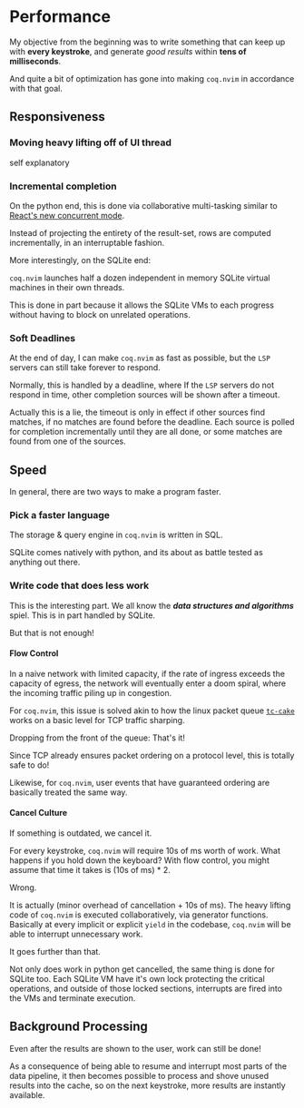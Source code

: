 # Performance

My objective from the beginning was to write something that can keep up with **every keystroke**, and generate _good results_ within **tens of milliseconds**.

And quite a bit of optimization has gone into making `coq.nvim` in accordance with that goal.

## Responsiveness

### Moving heavy lifting off of UI thread

self explanatory

### Incremental completion

On the python end, this is done via collaborative multi-tasking similar to [React's new concurrent mode](https://reactjs.org/docs/concurrent-mode-intro.html).

Instead of projecting the entirety of the result-set, rows are computed incrementally, in an interruptable fashion.

More interestingly, on the SQLite end:

`coq.nvim` launches half a dozen independent in memory SQLite virtual machines in their own threads.

This is done in part because it allows the SQLite VMs to each progress without having to block on unrelated operations.

### Soft Deadlines

At the end of day, I can make `coq.nvim` as fast as possible, but the `LSP` servers can still take forever to respond.

Normally, this is handled by a deadline, where If the `LSP` servers do not respond in time, other completion sources will be shown after a timeout.

Actually this is a lie, the timeout is only in effect if other sources find matches, if no matches are found before the deadline. Each source is polled for completion incrementally until they are all done, or some matches are found from one of the sources.

## Speed

In general, there are two ways to make a program faster.

### Pick a faster language

The storage & query engine in `coq.nvim` is written in SQL.

SQLite comes natively with python, and its about as battle tested as anything out there.

### Write code that does less work

This is the interesting part. We all know the _**data structures and algorithms**_ spiel. This is in part handled by SQLite.

But that is not enough!

#### Flow Control

In a naive network with limited capacity, if the rate of ingress exceeds the capacity of egress, the network will eventually enter a doom spiral, where the incoming traffic piling up in congestion.

For `coq.nvim`, this issue is solved akin to how the linux packet queue [`tc-cake`](https://man7.org/linux/man-pages/man8/tc-cake.8.html) works on a basic level for TCP traffic sharping.

Dropping from the front of the queue: That's it!

Since TCP already ensures packet ordering on a protocol level, this is totally safe to do!

Likewise, for `coq.nvim`, user events that have guaranteed ordering are basically treated the same way.

#### Cancel Culture

If something is outdated, we cancel it.

For every keystroke, `coq.nvim` will require 10s of ms worth of work. What happens if you hold down the keyboard? With flow control, you might assume that time it takes is (10s of ms) \* 2.

Wrong.

It is actually (minor overhead of cancellation + 10s of ms). The heavy lifting code of `coq.nvim` is executed collaboratively, via generator functions. Basically at every implicit or explicit `yield` in the codebase, `coq.nvim` will be able to interrupt unnecessary work.

It goes further than that.

Not only does work in python get cancelled, the same thing is done for SQLite too. Each SQLite VM have it's own lock protecting the critical operations, and outside of those locked sections, interrupts are fired into the VMs and terminate execution.

## Background Processing

Even after the results are shown to the user, work can still be done!

As a consequence of being able to resume and interrupt most parts of the data pipeline, it then becomes possible to process and shove unused results into the cache, so on the next keystroke, more results are instantly available.
